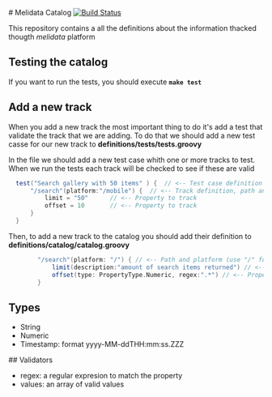 # Melidata Catalog
[![Build Status](http://drone.melicloud.com/github.com/mercadolibre/melidata-catalog/status.svg?branch=master)](http://drone.melicloud.com/github.com/mercadolibre/melidata-catalog)

This repository contains a all the definitions about the information thacked thougth *melidata* platform

## Testing the catalog

If you want to run the tests, you should execute **```make test```**


## Add a new track

When you add a new track the most important thing to do it's add a test that validate the track that we are adding. To do that we should add a new test casse for our new track to **definitions/tests/tests.groovy**

In the file we should add a new test case whith one or more tracks to test. When we run the tests each track will be checked to see if these are valid
``` groovy
  test("Search gallery with 50 items" ) {  // <-- Test case definition (name)
      "/search"(platform:"/mobile") {  // <-- Track definition, path and platform
          limit = "50"      // <-- Property to track
          offset = 10       // <-- Property to track
      }   
  }
```


Then, to add a new track to the catalog you should add their definition to **definitions/catalog/catalog.groovy**

``` groovy
        "/search"(platform: "/") { // <-- Path and platform (use "/" for all)
            limit(description:"amount of search items returned") // <-- Property, by default are strings and content could be anything
            offset(type: PropertyType.Numeric, regex:".*") // <-- Property, type numeric and validated by regex
        } 
```

## Types
  - String
  - Numeric
  - Timestamp: format yyyy-MM-ddTHH:mm:ss.ZZZ

## Validators
  - regex: a regular expresion to match the property
  - values: an array of valid values
